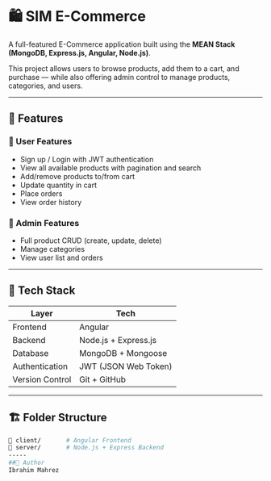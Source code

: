 # 🛍️ SIM E-Commerce

A full-featured E-Commerce application built using the **MEAN Stack (MongoDB, Express.js, Angular, Node.js)**.

This project allows users to browse products, add them to a cart, and purchase — while also offering admin control to manage products, categories, and users.

---

## 📌 Features

### 👤 User Features
- Sign up / Login with JWT authentication
- View all available products with pagination and search
- Add/remove products to/from cart
- Update quantity in cart
- Place orders
- View order history

### 🔐 Admin Features
- Full product CRUD (create, update, delete)
- Manage categories
- View user list and orders

---

## 🧱 Tech Stack

| Layer       | Tech                            |
|-------------|----------------------------------|
| Frontend    | Angular                          |
| Backend     | Node.js + Express.js             |
| Database    | MongoDB + Mongoose               |
| Authentication | JWT (JSON Web Token)         |
| Version Control | Git + GitHub                |

---

## 🏗️ Folder Structure

```bash
📁 client/       # Angular Frontend
📁 server/       # Node.js + Express Backend
-----
##📌 Author
Ibrahim Mahrez

